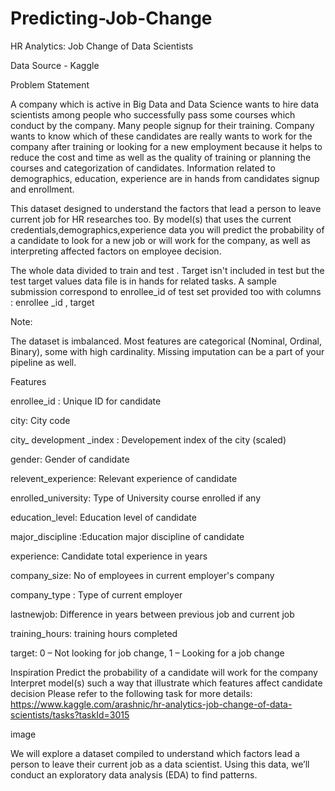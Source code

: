 # Predicting-Job-Change
HR Analytics: Job Change of Data Scientists

Data Source - Kaggle

Problem Statement

A company which is active in Big Data and Data Science wants to hire data scientists among people who successfully pass some courses which conduct by the company. Many people signup for their training. Company wants to know which of these candidates are really wants to work for the company after training or looking for a new employment because it helps to reduce the cost and time as well as the quality of training or planning the courses and categorization of candidates. Information related to demographics, education, experience are in hands from candidates signup and enrollment.

This dataset designed to understand the factors that lead a person to leave current job for HR researches too. By model(s) that uses the current credentials,demographics,experience data you will predict the probability of a candidate to look for a new job or will work for the company, as well as interpreting affected factors on employee decision.

The whole data divided to train and test . Target isn't included in test but the test target values data file is in hands for related tasks. A sample submission correspond to enrollee_id of test set provided too with columns : enrollee _id , target

Note:

The dataset is imbalanced. Most features are categorical (Nominal, Ordinal, Binary), some with high cardinality. Missing imputation can be a part of your pipeline as well.

Features

enrollee_id : Unique ID for candidate

city: City code

city_ development _index : Developement index of the city (scaled)

gender: Gender of candidate

relevent_experience: Relevant experience of candidate

enrolled_university: Type of University course enrolled if any

education_level: Education level of candidate

major_discipline :Education major discipline of candidate

experience: Candidate total experience in years

company_size: No of employees in current employer's company

company_type : Type of current employer

lastnewjob: Difference in years between previous job and current job

training_hours: training hours completed

target: 0 – Not looking for job change, 1 – Looking for a job change

Inspiration Predict the probability of a candidate will work for the company Interpret model(s) such a way that illustrate which features affect candidate decision Please refer to the following task for more details: https://www.kaggle.com/arashnic/hr-analytics-job-change-of-data-scientists/tasks?taskId=3015

image

We will explore a dataset compiled to understand which factors lead a person to leave their current job as a data scientist. Using this data, we’ll conduct an exploratory data analysis (EDA) to find patterns.
